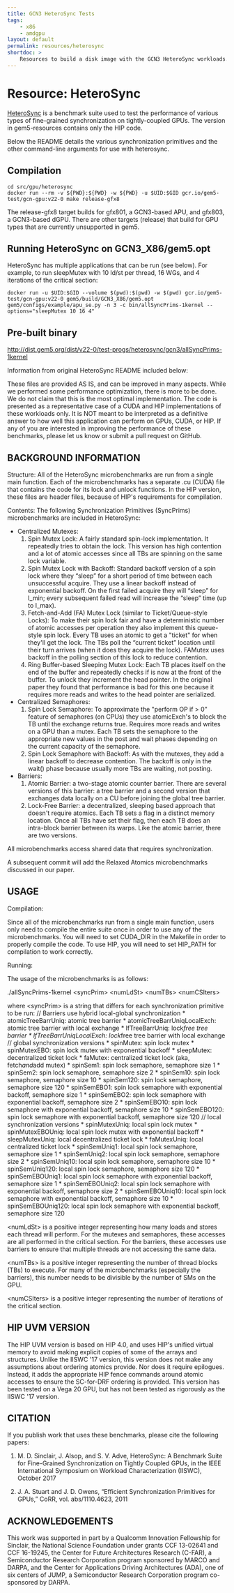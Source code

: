```yaml
---
title: GCN3 HeteroSync Tests
tags:
    - x86
    - amdgpu
layout: default
permalink: resources/heterosync
shortdoc: >
    Resources to build a disk image with the GCN3 HeteroSync workloads.
---
```


# Resource: HeteroSync

[HeteroSync](https://github.com/mattsinc/heterosync) is a benchmark suite used
to test the performance of various types of fine-grained synchronization on
tightly-coupled GPUs. The version in gem5-resources contains only the HIP code.

Below the README details the various synchronization primitives and the other
command-line arguments for use with heterosync.

## Compilation
```
cd src/gpu/heterosync
docker run --rm -v ${PWD}:${PWD} -w ${PWD} -u $UID:$GID gcr.io/gem5-test/gcn-gpu:v22-0 make release-gfx8
```

The release-gfx8 target builds for gfx801, a GCN3-based APU, and gfx803, a
GCN3-based dGPU. There are other targets (release) that build for GPU types
that are currently unsupported in gem5.

## Running HeteroSync on GCN3_X86/gem5.opt

HeteroSync has multiple applications that can be run (see below).  For example, to run sleepMutex with 10 ld/st per thread, 16 WGs, and 4 iterations of the critical section:

```
docker run -u $UID:$GID --volume $(pwd):$(pwd) -w $(pwd) gcr.io/gem5-test/gcn-gpu:v22-0 gem5/build/GCN3_X86/gem5.opt gem5/configs/example/apu_se.py -n 3 -c bin/allSyncPrims-1kernel --options="sleepMutex 10 16 4"
```

## Pre-built binary

<http://dist.gem5.org/dist/v22-0/test-progs/heterosync/gcn3/allSyncPrims-1kernel>

Information from original HeteroSync README included below:

These files are provided AS IS, and can be improved in many aspects. While we performed some performance optimization, there is more to be done. We do not claim that this is the most optimal implementation. The code is presented as a representative case of a CUDA and HIP implementations of these workloads only.  It is NOT meant to be interpreted as a definitive answer to how well this application can perform on GPUs, CUDA, or HIP.  If any of you are interested in improving the performance of these benchmarks, please let us know or submit a pull request on GitHub.

BACKGROUND INFORMATION
----------------------

Structure: All of the HeteroSync microbenchmarks are run from a single main function.  Each of the microbenchmarks has a separate .cu (CUDA) file that contains the code for its lock and unlock functions.  In the HIP version, these files are header files, because of HIP's requirements for compilation.

Contents: The following Synchronization Primitives (SyncPrims) microbenchmarks are included in HeteroSync:

- Centralized Mutexes:
	1.  Spin Mutex Lock: A fairly standard spin-lock implementation.  It repeatedly tries to obtain the lock.  This version has high contention and a lot of atomic accesses since all TBs are spinning on the same lock variable.
	2.  Spin Mutex Lock with Backoff: Standard backoff version of a spin lock where they “sleep” for a short period of time between each unsuccessful acquire.  They use a linear backoff instead of exponential backoff.  On the first failed acquire they will “sleep” for I_min; every subsequent failed read will increase the “sleep” time (up to I_max).
	3.  Fetch-and-Add (FA) Mutex Lock (similar to Ticket/Queue-style Locks): To make their spin lock fair and have a deterministic number of atomic accesses per operation they also implement this queue-style spin lock.  Every TB uses an atomic to get a "ticket" for when they'll get the lock.  The TBs poll the “current ticket” location until their turn arrives (when it does they acquire the lock).  FAMutex uses backoff in the polling section of this lock to reduce contention.
	4.  Ring Buffer-based Sleeping Mutex Lock: Each TB places itself on the end of the buffer and repeatedly checks if is now at the front of the buffer.  To unlock they increment the head pointer.  In the original paper they found that performance is bad for this one because it requires more reads and writes to the head pointer are serialized.
- Centralized Semaphores:
	1.  Spin Lock Semaphore: To approximate the "perform OP if &gt; 0" feature of semaphores (on CPUs) they use atomicExch's to block the TB until the exchange returns true.  Requires more reads and writes on a GPU than a mutex.  Each TB sets the semaphore to the appropriate new values in the post and wait phases depending on the current capacity of the semaphore.
	2.  Spin Lock Semaphore with Backoff: As with the mutexes, they add a linear backoff to decrease contention.  The backoff is only in the wait() phase because usually more TBs are waiting, not posting.
- Barriers:
	1.  Atomic Barrier: a two-stage atomic counter barrier.  There are several versions of this barrier: a tree barrier and a second version that exchanges data locally on a CU before joining the global tree barrier.
	2.  Lock-Free Barrier: a decentralized, sleeping based approach that doesn't require atomics.  Each TB sets a flag in a distinct memory location.  Once all TBs have set their flag, then each TB does an intra-block barrier between its warps.  Like the atomic barrier, there are two versions.

All microbenchmarks access shared data that requires synchronization.

A subsequent commit will add the Relaxed Atomics microbenchmarks discussed in our paper.

USAGE
-----

Compilation:

Since all of the microbenchmarks run from a single main function, users only need to compile the entire suite once in order to use any of the microbenchmarks.  You will need to set CUDA_DIR in the Makefile in order to properly compile the code.  To use HIP, you will need to set HIP_PATH for compilation to work correctly.

Running:

The usage of the microbenchmarks is as follows:

./allSyncPrims-1kernel &lt;syncPrim&gt; &lt;numLdSt&gt; &lt;numTBs&gt; &lt;numCSIters&gt;

where &lt;syncPrim&gt; is a string that differs for each synchronization primitive to be run:
	// Barriers use hybrid local-global synchronization
	* atomicTreeBarrUniq: atomic tree barrier
	* atomicTreeBarrUniqLocalExch: atomic tree barrier with local exchange
	* lfTreeBarrUniq: lock*free tree barrier
	* lfTreeBarrUniqLocalExch: lock*free tree barrier with local exchange
	// global synchronization versions
	* spinMutex: spin lock mutex
	* spinMutexEBO: spin lock mutex with exponential backoff
	* sleepMutex: decentralized ticket lock
	* faMutex: centralized ticket lock (aka, fetch*and*add mutex)
	* spinSem1: spin lock semaphore, semaphore size 1
	* spinSem2: spin lock semaphore, semaphore size 2
	* spinSem10: spin lock semaphore, semaphore size 10
	* spinSem120: spin lock semaphore, semaphore size 120
	* spinSemEBO1: spin lock semaphore with exponential backoff, semaphore size 1
	* spinSemEBO2: spin lock semaphore with exponential backoff, semaphore size 2
	* spinSemEBO10: spin lock semaphore with exponential backoff, semaphore size 10
	* spinSemEBO120: spin lock semaphore with exponential backoff, semaphore size 120
	// local synchronization versions
	* spinMutexUniq: local spin lock mutex
	* spinMutexEBOUniq: local spin lock mutex with exponential backoff
	* sleepMutexUniq: local decentralized ticket lock
	* faMutexUniq: local centralized ticket lock
	* spinSemUniq1: local spin lock semaphore, semaphore size 1
	* spinSemUniq2: local spin lock semaphore, semaphore size 2
	* spinSemUniq10: local spin lock semaphore, semaphore size 10
	* spinSemUniq120: local spin lock semaphore, semaphore size 120
	* spinSemEBOUniq1: local spin lock semaphore with exponential backoff, semaphore size 1
	* spinSemEBOUniq2: local spin lock semaphore with exponential backoff, semaphore size 2
	* spinSemEBOUniq10: local spin lock semaphore with exponential backoff, semaphore size 10
	* spinSemEBOUniq120: local spin lock semaphore with exponential backoff, semaphore size 120

&lt;numLdSt&gt; is a positive integer representing how many loads and stores each thread will perform.  For the mutexes and semaphores, these accesses are all performed in the critical section.  For the barriers, these accesses use barriers to ensure that multiple threads are not accessing the same data.

&lt;numTBs&gt; is a positive integer representing the number of thread blocks (TBs) to execute.  For many of the microbenchmarks (especially the barriers), this number needs to be divisible by the number of SMs on the GPU.

&lt;numCSIters&gt; is a positive integer representing the number of iterations of the critical section.

HIP UVM VERSION
----------------

The HIP UVM version is based on HIP 4.0, and uses HIP's unified virtual memory to avoid making explicit copies of some of the arrays and structures.  Unlike the IISWC '17 version, this version does not make any assumptions about ordering atomics provide.  Nor does it require epilogues.  Instead, it adds the appropriate HIP fence commands around atomic accesses to ensure the SC-for-DRF ordering is provided.  This version has been tested on a Vega 20 GPU, but has not been tested as rigorously as the IISWC '17 version.

CITATION
--------

If you publish work that uses these benchmarks, please cite the following papers:

1.  M. D. Sinclair, J. Alsop, and S. V. Adve, HeteroSync: A Benchmark Suite for Fine-Grained Synchronization on Tightly Coupled GPUs, in the IEEE International Symposium on Workload Characterization (IISWC), October 2017

2.  J. A. Stuart and J. D. Owens, “Efficient Synchronization Primitives for GPUs,” CoRR, vol. abs/1110.4623, 2011

ACKNOWLEDGEMENTS
----------------

This work was supported in part by a Qualcomm Innovation Fellowship for Sinclair, the National Science Foundation under grants CCF 13-02641 and CCF 16-19245, the Center for Future Architectures Research (C-FAR), a Semiconductor Research Corporation program sponsored by MARCO and DARPA, and the Center for Applications Driving Architectures (ADA), one of six centers of JUMP, a Semiconductor Research Corporation program co-sponsored by DARPA.
